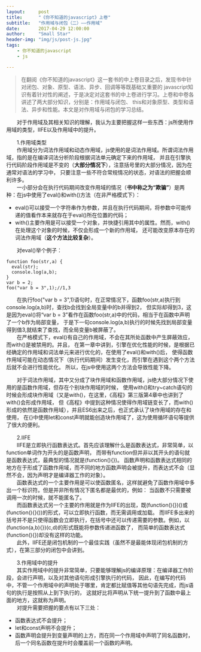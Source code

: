 ```yaml
---
layout:     post
title:      "《你不知道的javascript》上卷"
subtitle:   "作用域与闭包（二）——作用域"
date:       2017-04-29 12:00:00
author:     "Small Star"
header-img: "img/js/post-js.jpg"
tags:
    - 你不知道的javascript
    - js

---
```


>在翻阅《你不知道的javascript》这一套书的中上卷目录之后，发现书中针对闭包、对象、原型、语法、异步、回调等等既基础又重要的
javascript知识有着针对性的阐述，于是决定对这套书的中上卷进行学习。上卷和中卷各讲述了两大部分知识，分别是：作用域与闭包、
this和对象原型、类型和语法、异步和性能。本文是对作用域与闭包的学习总结。

　　对于作用域及其相关知识的理解，我认为主要把握这样一些东西：js所使用作用域的类型，IIFE以及作用域中的提升。

　　1.作用域类型<br>
　　作用域分为词法作用域和动态作用域，js使用的是词法作用域。所谓词法作用域，指的是在编译词法分析阶段根据词法单元确定下来的作用域，
并且在引擎执行代码阶段作用域是不变的（**大部分情况下**），注意括号里的大部分情况，因为在通常对语法的学习中，
只要注意一些不符合常规情况的状态，对语法的把握会顺利许多。<br>
　　一小部分会在执行代码期间改变作用域的情况（**书中称之为“欺骗”**）是两种：在js中使用了eval()和with()方法（在非严格模式下）：

- eval()可以接受一个字符串作为参数，并且在执行代码期间，将参数中可能传递的值看作本来就存在于eval()所在位置的代码；<br>
- with()主要作用是可以接受一个对象，并快捷引用其中的属性。然而，with()在处理这个对象的时候，不仅会形成一个新的作用域，
还可能改变原本存在的词法作用域（**这个方法比较复杂**）。<br>

　　对eval()举个例子：<br>

	function foo(str,a) {
	  eval(str);
	  console.log(a,b);
	}
	var b = 2;
	foo("var b = 3",1);//1,3

　　在执行foo("var b = 3",1)语句时，在正常情况下，函数foo(str,a)执行到console.log(a,b)时，查找b会找到全局变量中的b并得到2，
但实际却得到3，这是因为eval()将“var b = 3”看作在函数foo(str,a)中的代码，相当于在函数中声明了一个b作为局部变量，
于是下一句console.log(a,b)执行的时候先找到局部变量得到值3,就结束了查找，而全局变量b被屏蔽了。<br>
　　在严格模式下，eval()有自己的作用域，不会在其所处函数中产生屏蔽效应，而with()是被禁用的。并且，
在第一章中讲到，引擎在优化性能的时候，是根据已经确定的作用域和词法单元来进行优化的，在使用了eval()和with()后，
使得函数作用域可能在动态情况下（执行代码期间）发生变化，而引擎在遇到这个两个方法后就不会进行性能优化。
所以，在js中使用这两个方法会导致性能下降。<br>

　　对于词法作用域，其中又分成了块作用域和函数作用域，js绝大部分情况下使用的是函数作用域，但存在个别块作用域的时候，
使用with()和try~catch语句的时候会形成块作用域（又是with()，在这里，《高程》第三版第4章中也讲到了with()会形成作用域，
但《高程》中提到这种情况使得作用域链变长了，而with()形成的依然是函数作用域），并且ES6出来之后，也正式承认了块作用域的存在和使用，
在{}中使用let和const声明就能创造块作用域了，这为使用循环语句等提供了很大的便利。

　　2.IIFE<br>
　　IIFE是立即执行函数表达式。首先应该理解什么是函数表达式，非常简单，以function单词作为开头的是函数声明，
而带有function但并非以其开头的语句就是函数表达式，最典型的情况就是(function(){})。
函数声明和函数表达式相同的地方在于形成了函数作用域，而不同的地方函数声明会被提升，而表达式不会（显然不会，因为声明才是编译器工作的对象）。<br>
　　函数表达式的一个主要作用是可以使函数匿名，这样就避免了函数作用域中多出一个标识符。但是并非所有情况下匿名都是最优的，例如：
当函数不只需要被调用一次的时候，就不能匿名了。<br>
　　而函数表达式另一个主要的作用就是作为IIFE的出现，既(function(){})()或(function(){}())的形式，可以立即执行函数，而无需调用或加载。
而IIFE多出来的括号并不是只使得函数会立即执行，在括号中还可以传递需要的参数。例如，以(function(a,b){})(c,d)的形式既能将参数传递进函数了，
而简单的函数表达式(function(){})却没有这样的功能。<br>
　　此外，IIFE还是闭包机制的一个最佳实践（虽然不是最能体现闭包机制的方式），在第三部分的闭包中会讲到。<br>

　　3.作用域中的提升<br>
　　其实作用域中的提升非常简单，只要能够理解js的编译原理：在编译器工作阶段，会进行声明，以及对其他语句形成引擎执行的代码，
因此，在编写的代码中，不管一个作用域中的声明处于哪里，肯定都比赋值等其他句语先完成，而js语句的执行是按照从上到下执行的，
这就好比将声明从下统一提升到了函数中最上面的地方，这就称为声明。<br>
　　对提升需要把握的要点有以下三处：<br>
- 函数表达式不会提升；<br>
- let和const声明不会提升；<br>
- 函数声明会提升到变量声明的上方，而在同一个作用域中声明了同名函数时，后一个同名函数在提升时会覆盖前一个函数的声明。
